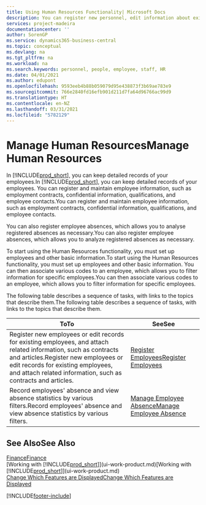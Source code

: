 ```yaml
---
title: Using Human Resources Functionality| Microsoft Docs
description: You can register new personnel, edit information about existing staff, and record and analyse absence.
services: project-madeira
documentationcenter: ''
author: SorenGP
ms.service: dynamics365-business-central
ms.topic: conceptual
ms.devlang: na
ms.tgt_pltfrm: na
ms.workload: na
ms.search.keywords: personnel, people, employee, staff, HR
ms.date: 04/01/2021
ms.author: edupont
ms.openlocfilehash: 9593eeb4b88b059079d95e438873f3b69ae783e9
ms.sourcegitcommit: 766e2840fd16efb901d211d7fa64d96766ac99d9
ms.translationtype: HT
ms.contentlocale: en-NZ
ms.lasthandoff: 03/31/2021
ms.locfileid: "5782129"
---
```

# <a name="manage-human-resources"></a><span data-ttu-id="4c3ab-103">Manage Human Resources</span><span class="sxs-lookup"><span data-stu-id="4c3ab-103">Manage Human Resources</span></span>
<span data-ttu-id="4c3ab-104">In [!INCLUDE[prod_short](includes/prod_short.md)], you can keep detailed records of your employees.</span><span class="sxs-lookup"><span data-stu-id="4c3ab-104">In [!INCLUDE[prod_short](includes/prod_short.md)], you can keep detailed records of your employees.</span></span> <span data-ttu-id="4c3ab-105">You can register and maintain employee information, such as employment contracts, confidential information, qualifications, and employee contacts.</span><span class="sxs-lookup"><span data-stu-id="4c3ab-105">You can register and maintain employee information, such as employment contracts, confidential information, qualifications, and employee contacts.</span></span>

<span data-ttu-id="4c3ab-106">You can also register employee absences, which allows you to analyse registered absences as necessary.</span><span class="sxs-lookup"><span data-stu-id="4c3ab-106">You can also register employee absences, which allows you to analyze registered absences as necessary.</span></span>

<span data-ttu-id="4c3ab-107">To start using the Human Resources functionality, you must set up employees and other basic information.</span><span class="sxs-lookup"><span data-stu-id="4c3ab-107">To start using the Human Resources functionality, you must set up employees and other basic information.</span></span> <span data-ttu-id="4c3ab-108">You can then associate various codes to an employee, which allows you to filter information for specific employees.</span><span class="sxs-lookup"><span data-stu-id="4c3ab-108">You can then associate various codes to an employee, which allows you to filter information for specific employees.</span></span>

<span data-ttu-id="4c3ab-109">The following table describes a sequence of tasks, with links to the topics that describe them.</span><span class="sxs-lookup"><span data-stu-id="4c3ab-109">The following table describes a sequence of tasks, with links to the topics that describe them.</span></span>

| <span data-ttu-id="4c3ab-110">To</span><span class="sxs-lookup"><span data-stu-id="4c3ab-110">To</span></span> | <span data-ttu-id="4c3ab-111">See</span><span class="sxs-lookup"><span data-stu-id="4c3ab-111">See</span></span> |
| --- | --- |
| <span data-ttu-id="4c3ab-112">Register new employees or edit records for existing employees, and attach related information, such as contracts and articles.</span><span class="sxs-lookup"><span data-stu-id="4c3ab-112">Register new employees or edit records for existing employees, and attach related information, such as contracts and articles.</span></span> |[<span data-ttu-id="4c3ab-113">Register Employees</span><span class="sxs-lookup"><span data-stu-id="4c3ab-113">Register Employees</span></span>](hr-how-register-employees.md) |
| <span data-ttu-id="4c3ab-114">Record employees' absence and view absence statistics by various filters.</span><span class="sxs-lookup"><span data-stu-id="4c3ab-114">Record employees' absence and view absence statistics by various filters.</span></span> |[<span data-ttu-id="4c3ab-115">Manage Employee Absence</span><span class="sxs-lookup"><span data-stu-id="4c3ab-115">Manage Employee Absence</span></span>](hr-how-manage-absence.md) |

## <a name="see-also"></a><span data-ttu-id="4c3ab-116">See Also</span><span class="sxs-lookup"><span data-stu-id="4c3ab-116">See Also</span></span>
[<span data-ttu-id="4c3ab-117">Finance</span><span class="sxs-lookup"><span data-stu-id="4c3ab-117">Finance</span></span>](finance.md)  
<span data-ttu-id="4c3ab-118">[Working with [!INCLUDE[prod_short](includes/prod_short.md)]](ui-work-product.md)</span><span class="sxs-lookup"><span data-stu-id="4c3ab-118">[Working with [!INCLUDE[prod_short](includes/prod_short.md)]](ui-work-product.md)</span></span>  
[<span data-ttu-id="4c3ab-119">Change Which Features are Displayed</span><span class="sxs-lookup"><span data-stu-id="4c3ab-119">Change Which Features are Displayed</span></span>](ui-experiences.md)        


[!INCLUDE[footer-include](includes/footer-banner.md)]